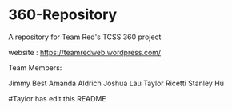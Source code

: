 # 360-Repository
A repository for Team Red's TCSS 360 project


website :
https://teamredweb.wordpress.com/


Team Members: 

Jimmy Best
Amanda Aldrich
Joshua Lau 
Taylor Ricetti
Stanley Hu


#Taylor has edit this README